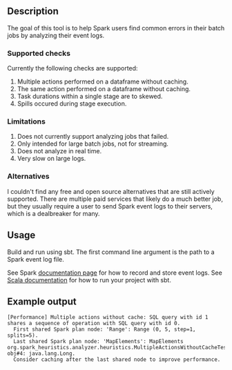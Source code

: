 ## Description

The goal of this tool is to help Spark users find common errors in their batch jobs by analyzing their event logs.

### Supported checks

Currently the following checks are supported:

1. Multiple actions performed on a dataframe without caching.
2. The same action performed on a dataframe without caching.
3. Task durations within a single stage are to skewed.
4. Spills occured during stage execution.

### Limitations

1. Does not currently support analyzing jobs that failed.
2. Only intended for large batch jobs, not for streaming.
3. Does not analyze in real time.
4. Very slow on large logs.

### Alternatives

I couldn't find any free and open source alternatives that are still actively supported. There are multiple paid services that likely do a much better job, but they usually require a user to send Spark event logs to their servers, which is a dealbreaker for many.

## Usage

Build and run using sbt. The first command line argument is the path to a Spark event log file.

See Spark [documentation page](https://spark.apache.org/docs/latest/monitoring.html#viewing-after-the-fact) for how to record and store event logs.
See [Scala documentation](https://docs.scala-lang.org/getting-started/sbt-track/getting-started-with-scala-and-sbt-on-the-command-line.html#running-the-project) for how to run your project with sbt.

## Example output

```
[Performance] Multiple actions without cache: SQL query with id 1 shares a sequence of operation with SQL query with id 0.
  First shared Spark plan node: 'Range': Range (0, 5, step=1, splits=5).
  Last shared Spark plan node: 'MapElements': MapElements org.spark_heuristics.analyzer.heuristics.MultipleActionsWithoutCacheTest$$Lambda$1481/0x000001de6cac3398@558575fe, obj#4: java.lang.Long.
  Consider caching after the last shared node to improve performance.
```
